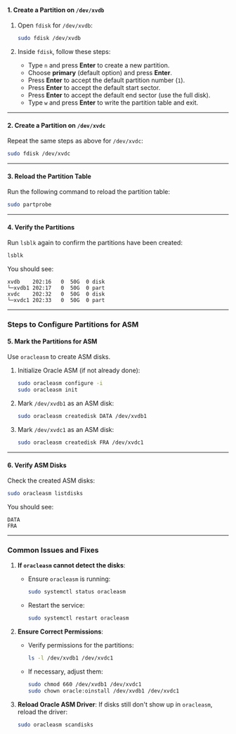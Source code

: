 

#### **1. Create a Partition on `/dev/xvdb`**

1. Open `fdisk` for `/dev/xvdb`:
   ```bash
   sudo fdisk /dev/xvdb
   ```

2. Inside `fdisk`, follow these steps:
   - Type `n` and press **Enter** to create a new partition.
   - Choose **primary** (default option) and press **Enter**.
   - Press **Enter** to accept the default partition number (`1`).
   - Press **Enter** to accept the default start sector.
   - Press **Enter** to accept the default end sector (use the full disk).
   - Type `w` and press **Enter** to write the partition table and exit.

---

#### **2. Create a Partition on `/dev/xvdc`**

Repeat the same steps as above for `/dev/xvdc`:
```bash
sudo fdisk /dev/xvdc
```

---

#### **3. Reload the Partition Table**

Run the following command to reload the partition table:
```bash
sudo partprobe
```

---

#### **4. Verify the Partitions**

Run `lsblk` again to confirm the partitions have been created:
```bash
lsblk
```

You should see:
```plaintext
xvdb    202:16   0  50G  0 disk
└─xvdb1 202:17   0  50G  0 part
xvdc    202:32   0  50G  0 disk
└─xvdc1 202:33   0  50G  0 part
```

---

### **Steps to Configure Partitions for ASM**

#### **5. Mark the Partitions for ASM**
Use `oracleasm` to create ASM disks.

1. Initialize Oracle ASM (if not already done):
   ```bash
   sudo oracleasm configure -i
   sudo oracleasm init
   ```

2. Mark `/dev/xvdb1` as an ASM disk:
   ```bash
   sudo oracleasm createdisk DATA /dev/xvdb1
   ```

3. Mark `/dev/xvdc1` as an ASM disk:
   ```bash
   sudo oracleasm createdisk FRA /dev/xvdc1
   ```

---

#### **6. Verify ASM Disks**

Check the created ASM disks:
```bash
sudo oracleasm listdisks
```

You should see:
```plaintext
DATA
FRA
```

---

### **Common Issues and Fixes**

1. **If `oracleasm` cannot detect the disks**:
   - Ensure `oracleasm` is running:
     ```bash
     sudo systemctl status oracleasm
     ```
   - Restart the service:
     ```bash
     sudo systemctl restart oracleasm
     ```

2. **Ensure Correct Permissions**:
   - Verify permissions for the partitions:
     ```bash
     ls -l /dev/xvdb1 /dev/xvdc1
     ```
   - If necessary, adjust them:
     ```bash
     sudo chmod 660 /dev/xvdb1 /dev/xvdc1
     sudo chown oracle:oinstall /dev/xvdb1 /dev/xvdc1
     ```

3. **Reload Oracle ASM Driver**:
   If disks still don't show up in `oracleasm`, reload the driver:
   ```bash
   sudo oracleasm scandisks
   ```

